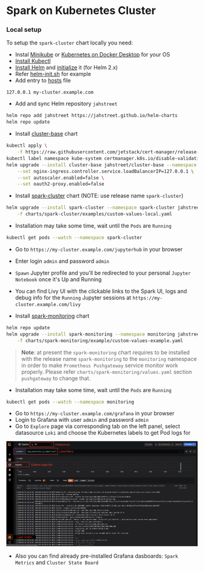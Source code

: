 # Spark on Kubernetes Cluster

### Local setup

To setup the `spark-cluster` chart locally you need:

* Instal [Minikube][minikube-install] or [Kubernetes on Docker Desktop][docker-desktop-install] for your OS
* [Install Kubectl][kubectl-install]
* [Install Helm][helm-install] and [initialize][init-helm] it (for Helm 2.x)
* Refer [helm-init.sh][helm-init-sh] for example
* Add entry to [hosts][hosts-file] file

```text
127.0.0.1 my-cluster.example.com
```

* Add and sync Helm repository `jahstreet`

```bash
helm repo add jahstreet https://jahstreet.github.io/helm-charts
helm repo update
```

* Install [cluster-base][cluster-base-chart] chart

```bash
kubectl apply \
    -f https://raw.githubusercontent.com/jetstack/cert-manager/release-0.6/deploy/manifests/00-crds.yaml
kubectl label namespace kube-system certmanager.k8s.io/disable-validation="true"
helm upgrade --install cluster-base jahstreet/cluster-base --namespace kube-system \
	--set nginx-ingress.controller.service.loadBalancerIP=127.0.0.1 \
	--set autoscaler.enabled=false \
	--set oauth2-proxy.enabled=false
```

* Install [spark-cluster][spark-cluster-chart] chart (NOTE: use release name `spark-cluster`)

```bash
helm upgrade --install spark-cluster --namespace spark-cluster jahstreet/spark-cluster \
	-f charts/spark-cluster/examples/custom-values-local.yaml
```

* Installation may take some time, wait until the `Pods` are `Running`

```bash
kubectl get pods --watch --namespace spark-cluster
```

* Go to `https://my-cluster.example.com/jupyterhub` in your browser
* Enter login `admin` and password `admin`
* `Spawn` Jupyter profile and you'll be redirected to your personal `Jupyter Notebook` once it's Up and Running
* You can find Livy UI with the clickable links to the Spark UI, logs and debug info for the `Running` Jupyter sessions at `https://my-cluster.example.com/livy`

* Install [spark-monitoring][spark-monitoring-chart] chart

```bash
helm repo update
helm upgrade --install spark-monitoring --namespace monitoring jahstreet/spark-monitoring \
	-f charts/spark-monitoring/example/custom-values-example.yaml
```

> **Note**: at present the `spark-monitoring` chart requires to be installed with the release name `spark-monitoring` to the `monitoring` namespace in order to make `Prometheus Pushgateway` service monitor work properly. Please refer `charts/spark-monitoring/values.yaml` section `pushgateway` to change that.

* Installation may take some time, wait until the `Pods` are `Running`

```bash
kubectl get pods --watch --namespace monitoring
```

* Go to `https://my-cluster.example.com/grafana` in your browser
* Login to Grafana with user `admin` and password `admin`
* Go to `Explore` page via corresponding tab on the left panel, select datasource `Loki` and choose the Kubernetes labels to get Pod logs for

<span style="display:block;text-align:center;max-width:640px">![Livy schema][grafana-explore-image]</span>

* Also you can find already pre-installed Grafana dasboards: `Spark Metrics` and `Cluster State Board`

[cluster-base-chart]: https://github.com/jahstreet/spark-on-kubernetes-helm/tree/master/charts/cluster-base
[docker-desktop-install]: https://docs.docker.com/get-docker/
[grafana-explore-image]: images/grafana-explore.png
[helm-init-sh]: ./scripts/helm-init.sh
[helm-install]: https://helm.sh/docs/intro/install/
[hosts-file]: https://www.howtogeek.com/howto/27350/beginner-geek-how-to-edit-your-hosts-file/
[init-helm]: #initialize-helm-for-helm-2x
[kubectl-install]: https://kubernetes.io/docs/tasks/tools/install-kubectl/
[minikube-install]: https://kubernetes.io/docs/tasks/tools/install-minikube/
[spark-cluster-chart]: https://github.com/jahstreet/spark-on-kubernetes-helm/tree/master/charts/spark-cluster
[spark-monitoring-chart]: https://github.com/jahstreet/spark-on-kubernetes-helm/tree/master/charts/spark-monitoring
